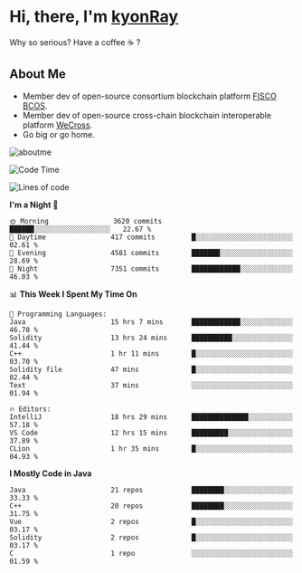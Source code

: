 # Hi, there, I'm [kyonRay](https://kyonRay.github.io)

Why so serious? Have a coffee ☕️ ?

## About Me

- Member dev of open-source consortium blockchain platform [FISCO BCOS](https://github.com/FISCO-BCOS).
- Member dev of open-source cross-chain blockchain interoperable platform [WeCross](https://github.com/WeBankBlockchain/WeCross).
- Go big or go home.

![aboutme](https://github-readme-stats.vercel.app/api?username=kyonRay&count_private=true&show_icons=true)

<!-- ![top-langs](https://github-readme-stats.vercel.app/api/top-langs/?username=kyonRay&layout=compact&hide=shell,html) -->

<!--START_SECTION:waka-->
![Code Time](http://img.shields.io/badge/Code%20Time-213%20hrs-blue)

![Lines of code](https://img.shields.io/badge/From%20Hello%20World%20I%27ve%20Written-12.9%20million%20lines%20of%20code-blue)

**I'm a Night 🦉** 

```text
🌞 Morning                3620 commits        ██████░░░░░░░░░░░░░░░░░░░   22.67 % 
🌆 Daytime                417 commits         █░░░░░░░░░░░░░░░░░░░░░░░░   02.61 % 
🌃 Evening                4581 commits        ███████░░░░░░░░░░░░░░░░░░   28.69 % 
🌙 Night                  7351 commits        ████████████░░░░░░░░░░░░░   46.03 % 
```


📊 **This Week I Spent My Time On** 

```text
💬 Programming Languages: 
Java                     15 hrs 7 mins       ████████████░░░░░░░░░░░░░   46.78 % 
Solidity                 13 hrs 24 mins      ██████████░░░░░░░░░░░░░░░   41.44 % 
C++                      1 hr 11 mins        █░░░░░░░░░░░░░░░░░░░░░░░░   03.70 % 
Solidity file            47 mins             █░░░░░░░░░░░░░░░░░░░░░░░░   02.44 % 
Text                     37 mins             ░░░░░░░░░░░░░░░░░░░░░░░░░   01.94 % 

🔥 Editors: 
IntelliJ                 18 hrs 29 mins      ██████████████░░░░░░░░░░░   57.18 % 
VS Code                  12 hrs 15 mins      █████████░░░░░░░░░░░░░░░░   37.89 % 
CLion                    1 hr 35 mins        █░░░░░░░░░░░░░░░░░░░░░░░░   04.93 % 
```

**I Mostly Code in Java** 

```text
Java                     21 repos            ████████░░░░░░░░░░░░░░░░░   33.33 % 
C++                      20 repos            ████████░░░░░░░░░░░░░░░░░   31.75 % 
Vue                      2 repos             █░░░░░░░░░░░░░░░░░░░░░░░░   03.17 % 
Solidity                 2 repos             █░░░░░░░░░░░░░░░░░░░░░░░░   03.17 % 
C                        1 repo              ░░░░░░░░░░░░░░░░░░░░░░░░░   01.59 % 
```




<!--END_SECTION:waka-->
